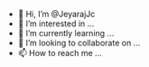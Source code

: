 - 👋 Hi, I’m @JeyarajJc
- 👀 I’m interested in ...
- 🌱 I’m currently learning ...
- 💞️ I’m looking to collaborate on ...
- 📫 How to reach me ...

<!---
JeyarajJc/JeyarajJc is a ✨ special ✨ repository because its `README.md` (this file) appears on your GitHub profile.
You can click the Preview link to take a look at your changes.
--->
